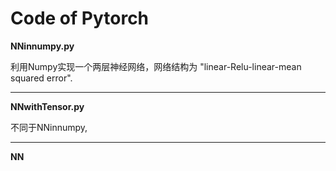 # Code of Pytorch
**NNinnumpy.py**

利用Numpy实现一个两层神经网络，网络结构为 "linear-Relu-linear-mean squared error".

---

**NNwithTensor.py**

不同于NNinnumpy, 

---


**NN**

